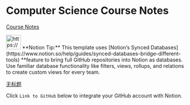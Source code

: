 # Computer Science Course Notes

[Course Notes](Computer%20Science%20Course%20Notes%20161e46a30ad280908035fb31d1258f61/Course%20Notes%20161e46a30ad281c2a9b8c4faee4adf80.csv)

<aside>
<img src="https://www.notion.so/icons/git_gray.svg" alt="https://www.notion.so/icons/git_gray.svg" width="40px" /> **Notion Tip:** This template uses [Notion’s Synced Databases](https://www.notion.so/help/guides/synced-databases-bridge-different-tools) **feature to bring full GitHub repositories into Notion as databases. Use familiar database functionality like filters, views, rollups, and relations to create custom views for every team.

</aside>

[无标题](Computer%20Science%20Course%20Notes%20161e46a30ad280908035fb31d1258f61/%E6%97%A0%E6%A0%87%E9%A2%98%20161e46a30ad281cd9bc8f2edbd2bd04c.csv)

Click `Link to GitHub` below to integrate your GitHub account with Notion.